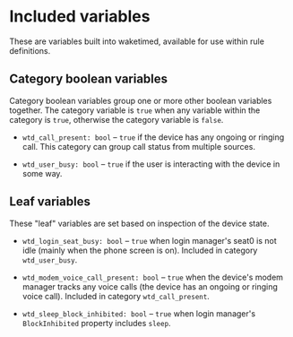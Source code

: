 # Included variables

These are variables built into waketimed, available for use within
rule definitions.

## Category boolean variables

Category boolean variables group one or more other boolean variables
together. The category variable is `true` when any variable within the
category is `true`, otherwise the category variable is `false`.

* `wtd_call_present: bool` – `true` if the device has any ongoing or
  ringing call. This category can group call status from multiple
  sources.

* `wtd_user_busy: bool` – `true` if the user is interacting with the
  device in some way.

## Leaf variables

These "leaf" variables are set based on inspection of the device
state.

* `wtd_login_seat_busy: bool` – `true` when login manager's seat0 is
  not idle (mainly when the phone screen is on). Included in category
  `wtd_user_busy`.

* `wtd_modem_voice_call_present: bool` – `true` when the device's
  modem manager tracks any voice calls (the device has an ongoing or
  ringing voice call). Included in category `wtd_call_present`.

* `wtd_sleep_block_inhibited: bool` – `true` when login manager's
  `BlockInhibited` property includes `sleep`.

